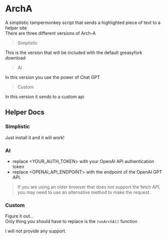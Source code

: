 # ArchA
A simplistic tampermonkey script that sends a highlighted piece of text to a helper site<br>
There are three different versions of Arch-A<br>
> Simplistic<br>

This is the version that will be included with the default greasyfork download<br>

> AI<br>

In this version you use the power of Chat GPT<br>

> Custom<br>

In this version it sends to a custom api<br>

## Helper Docs<br>

### Simplistic<br>
Just install it and it will work!<br>

### AI<br>
* replace <YOUR_AUTH_TOKEN> with your OpenAI API authentication token<br>
* replace <OPENAI_API_ENDPOINT> with the endpoint of the OpenAI GPT API.<br>

> If you are using an older browser that does not support the fetch API, you may need to use an alternative method to make the request.<br>

### Custom<br>
Figure it out...<br>
Only thing you should have to replace is the `runArchA()` function<br>

I will not provide any support.
